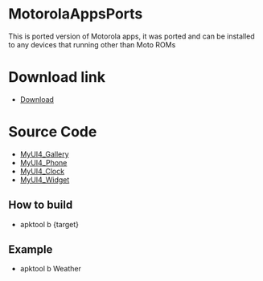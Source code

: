 
# MotorolaAppsPorts
This is ported version of Motorola apps, it was ported and can be installed to any devices that running other than Moto ROMs

# Download link
- [Download](https://www.pling.com/p/1884299/)

# Source Code
- [MyUI4_Gallery](https://github.com/AyraHikari/MotorolaAppsPorts/tree/master/MyUI4_Gallery)
- [MyUI4_Phone](https://github.com/AyraHikari/MotorolaAppsPorts/tree/master/MyUI4_Phone)
- [MyUI4_Clock](https://github.com/AyraHikari/MotorolaAppsPorts/tree/master/MyUI4_Clock)
- [MyUI4_Widget](https://github.com/AyraHikari/MotorolaAppsPorts/tree/master/MyUI4_Widget)

## How to build
- apktool b {target}

## Example
- apktool b Weather
